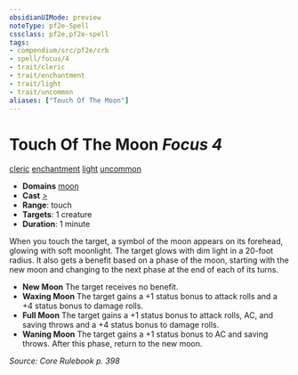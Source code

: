 ```yaml
---
obsidianUIMode: preview
noteType: pf2e-Spell
cssclass: pf2e,pf2e-spell
tags:
- compendium/src/pf2e/crb
- spell/focus/4
- trait/cleric
- trait/enchantment
- trait/light
- trait/uncommon
aliases: ["Touch Of The Moon"]
---
```

# Touch Of The Moon *Focus 4*   
[cleric](rules/traits/cleric.md "Cleric Class Trait")  [enchantment](rules/traits/enchantment.md "Enchantment School Trait")  [light](rules/traits/light.md "Light Effect Trait")  [uncommon](rules/traits/uncommon.md "Uncommon Rarity Trait")  

- **Domains** [moon](compendium/setting/domains.md#Moon)
- **Cast** [>](rules/core-rulebook/chapter-9-playing-the-game.md#Actions "Single Action") 
- **Range**: touch
- **Targets**: 1 creature
- **Duration**: 1 minute

When you touch the target, a symbol of the moon appears on its forehead, glowing with soft moonlight. The target glows with dim light in a 20-foot radius. It also gets a benefit based on a phase of the moon, starting with the new moon and changing to the next phase at the end of each of its turns.

- **New Moon** The target receives no benefit.
- **Waxing Moon** The target gains a +1 status bonus to attack rolls and a +4 status bonus to damage rolls.
- **Full Moon** The target gains a +1 status bonus to attack rolls, AC, and saving throws and a +4 status bonus to damage rolls.
- **Waning Moon** The target gains a +1 status bonus to AC and saving throws. After this phase, return to the new moon.

*Source: Core Rulebook p. 398*